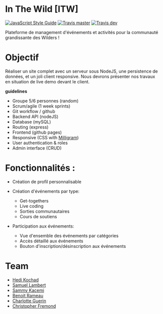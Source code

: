 # In The Wild [ITW]

[![JavaScript Style Guide](https://img.shields.io/badge/code_style-standard-brightgreen.svg)](https://standardjs.com)
[![Travis master](https://img.shields.io/travis/WildCodeSchool/paris-0218-in-the-wild.svg)](https://travis-ci.org/WildCodeSchool/paris-0218-in-the-wild)
[![Travis dev](https://img.shields.io/travis/WildCodeSchool/paris-0218-in-the-wild/dev.svg)](https://travis-ci.org/WildCodeSchool/paris-0218-in-the-wild/branches)

Plateforme de management d'événements et activités pour la communauté grandissante des Wilders !

# Objectif 

Réaliser un site complet avec un serveur sous NodeJS, une persistence de données, et un joli client responsive. Nous devrons présenter nos travaux en situation de live demo devant le client.

**guidelines**
- Groupe 5/6 personnes (random)
- Scrum/agile (1 week sprints)
- Git workflow / github
- Backend API (nodeJS)
- Database (mySQL)
- Routing (express)
- Frontend (github pages)
- Responsive (CSS with [Milligram](https://milligram.io/))
- User authentication & roles
- Admin interface (CRUD)


# Fonctionnalités :

- Création de profil personnalisable

- Création d'événements par type: 
  - Get-togethers
  - Live coding
  - Sorties communautaires
  - Cours de soutiens
 
- Participation aux événements:
  - Vue d'ensemble des événements par catégories
  - Accès détaillé aux événements
  - Bouton d'inscription/désinscription aux événements

# Team

- [Hedi Kochad](https://github.com/Slowl)
- [Samuel Lambert](https://github.com/samye221)
- [Sammy Kacemi](https://github.com/WebWalterWrite)
- [Benoit Rameau](https://github.com/benoit75018)
- [Charlotte Guerin](https://github.com/Loliwe)
- [Christopher Fremond](https://github.com/Frenchris)
